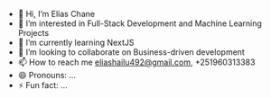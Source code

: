 - 👋 Hi, I’m Elias Chane
- 👀 I’m interested in Full-Stack Development and Machine Learning Projects
- 🌱 I’m currently learning NextJS
- 💞️ I’m looking to collaborate on Business-driven development
- 📫 How to reach me eliashailu492@gmail.com, +251960313383
- 😄 Pronouns: ...
- ⚡ Fun fact: ...

<!---
eli2024git/eli2024git is a ✨ special ✨ repository because its `README.md` (this file) appears on your GitHub profile.
You can click the Preview link to take a look at your changes.
--->
